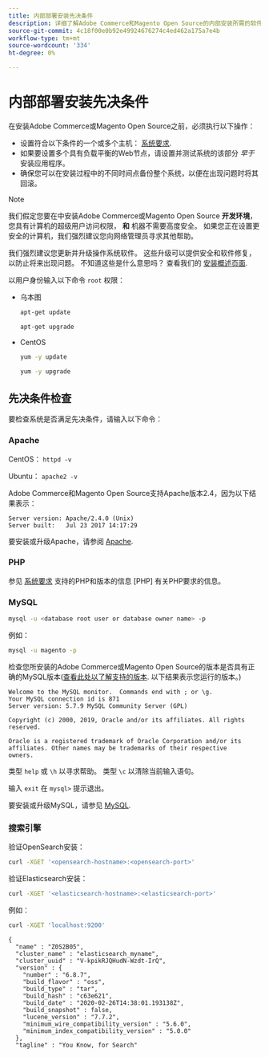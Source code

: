 ```yaml
---
title: 内部部署安装先决条件
description: 详细了解Adobe Commerce和Magento Open Source的内部安装所需的软件依赖项。
source-git-commit: 4c18f00e0b92e49924676274c4ed462a175a7e4b
workflow-type: tm+mt
source-wordcount: '334'
ht-degree: 0%

---
```



# 内部部署安装先决条件

在安装Adobe Commerce或Magento Open Source之前，必须执行以下操作：

* 设置符合以下条件的一个或多个主机： [系统要求](../system-requirements.md).
* 如果要设置多个具有负载平衡的Web节点，请设置并测试系统的该部分 _早于_ 安装应用程序。
* 确保您可以在安装过程中的不同时间点备份整个系统，以便在出现问题时将其回滚。

>[!NOTE]
>
>我们假定您要在中安装Adobe Commerce或Magento Open Source **开发环境**，您具有计算机的超级用户访问权限， **和** 机器不需要高度安全。 如果您正在设置更安全的计算机，我们强烈建议您向网络管理员寻求其他帮助。

我们强烈建议您更新并升级操作系统软件。 这些升级可以提供安全和软件修复，以防止将来出现问题。 不知道这些是什么意思吗？ 查看我们的 [安装概述页面](../overview.md).

以用户身份输入以下命令 `root` 权限：

* 乌本图

   ```bash
   apt-get update
   ```

   ```bash
   apt-get upgrade
   ```

* CentOS

   ```bash
   yum -y update
   ```

   ```bash
   yum -y upgrade
   ```

## 先决条件检查

要检查系统是否满足先决条件，请输入以下命令：

### Apache

CentOS： `httpd -v`

Ubuntu： `apache2 -v`

Adobe Commerce和Magento Open Source支持Apache版本2.4，因为以下结果表示：

```terminal
Server version: Apache/2.4.0 (Unix)
Server built:   Jul 23 2017 14:17:29
```

要安装或升级Apache，请参阅 [Apache](web-server/apache.md).

### PHP

参见 [系统要求](../system-requirements.md) 支持的PHP和版本的信息 [PHP] 有关PHP要求的信息。

### MySQL

```bash
mysql -u <database root user or database owner name> -p
```

例如：

```bash
mysql -u magento -p
```

检查您所安装的Adobe Commerce或Magento Open Source的版本是否具有正确的MySQL版本([查看此处以了解支持的版本](../system-requirements.md). 以下结果表示您运行的版本。)

```terminal
Welcome to the MySQL monitor.  Commands end with ; or \g.
Your MySQL connection id is 871
Server version: 5.7.9 MySQL Community Server (GPL)

Copyright (c) 2000, 2019, Oracle and/or its affiliates. All rights reserved.

Oracle is a registered trademark of Oracle Corporation and/or its
affiliates. Other names may be trademarks of their respective
owners.
```

类型 `help` 或 `\h` 以寻求帮助。 类型 `\c` 以清除当前输入语句。

输入 `exit` 在 `mysql>` 提示退出。

要安装或升级MySQL，请参见 [MySQL](database/mysql.md).

### 搜索引擎

验证OpenSearch安装：

```bash
curl -XGET '<opensearch-hostname>:<opensearch-port>'
```

验证Elasticsearch安装：

```bash
curl -XGET '<elasticsearch-hostname>:<elasticsearch-port>'
```

例如：

```bash
curl -XGET 'localhost:9200'
```

```terminal
{
  "name" : "Z0S2B05",
  "cluster_name" : "elasticsearch_myname",
  "cluster_uuid" : "V-kpikRJQHudN-Wzdt-IrQ",
  "version" : {
    "number" : "6.8.7",
    "build_flavor" : "oss",
    "build_type" : "tar",
    "build_hash" : "c63e621",
    "build_date" : "2020-02-26T14:38:01.193138Z",
    "build_snapshot" : false,
    "lucene_version" : "7.7.2",
    "minimum_wire_compatibility_version" : "5.6.0",
    "minimum_index_compatibility_version" : "5.0.0"
  },
  "tagline" : "You Know, for Search"
```
